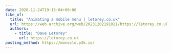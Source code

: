 ```yaml
---
date: 2020-11-24T19:15:04+00:00
like_of:
  title: "Animating a mobile menu | letorey.co.uk"
  url: https://web.archive.org/web/20231202191021/https://letorey.co.uk/blog/animating-a-mobile-menu
  authors:
    - title: "Dave Letorey"
      url: https://letorey.co.uk
posting_method: https://monocle.p3k.io/
---
```

